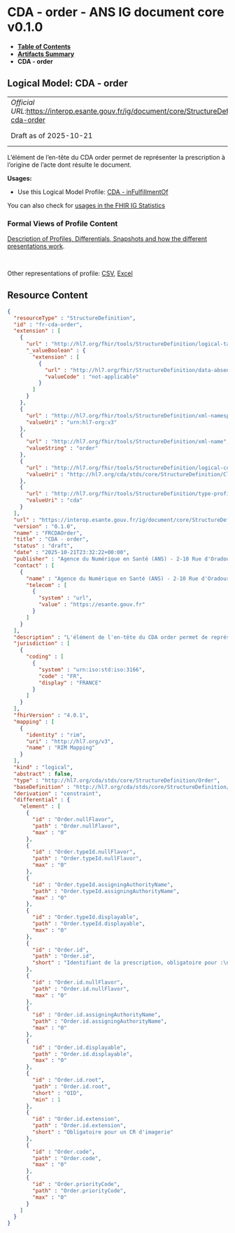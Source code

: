 # CDA - order - ANS IG document core v0.1.0

* [**Table of Contents**](toc.md)
* [**Artifacts Summary**](artifacts.md)
* **CDA - order**

## Logical Model: CDA - order 

| | |
| :--- | :--- |
| *Official URL*:https://interop.esante.gouv.fr/ig/document/core/StructureDefinition/fr-cda-order | *Version*:0.1.0 |
| Draft as of 2025-10-21 | *Computable Name*:FRCDAOrder |

 
L’élément de l’en-tête du CDA order permet de représenter la prescription à l’origine de l’acte dont résulte le document. 

**Usages:**

* Use this Logical Model Profile: [CDA - inFulfillmentOf](StructureDefinition-fr-cda-inFulfillment-of.md)

You can also check for [usages in the FHIR IG Statistics](https://packages2.fhir.org/xig/ans.document.fr.core|current/StructureDefinition/fr-cda-order)

### Formal Views of Profile Content

 [Description of Profiles, Differentials, Snapshots and how the different presentations work](http://build.fhir.org/ig/FHIR/ig-guidance/readingIgs.html#structure-definitions). 

 

Other representations of profile: [CSV](StructureDefinition-fr-cda-order.csv), [Excel](StructureDefinition-fr-cda-order.xlsx) 



## Resource Content

```json
{
  "resourceType" : "StructureDefinition",
  "id" : "fr-cda-order",
  "extension" : [
    {
      "url" : "http://hl7.org/fhir/tools/StructureDefinition/logical-target",
      "_valueBoolean" : {
        "extension" : [
          {
            "url" : "http://hl7.org/fhir/StructureDefinition/data-absent-reason",
            "valueCode" : "not-applicable"
          }
        ]
      }
    },
    {
      "url" : "http://hl7.org/fhir/tools/StructureDefinition/xml-namespace",
      "valueUri" : "urn:hl7-org:v3"
    },
    {
      "url" : "http://hl7.org/fhir/tools/StructureDefinition/xml-name",
      "valueString" : "order"
    },
    {
      "url" : "http://hl7.org/fhir/tools/StructureDefinition/logical-container",
      "valueUri" : "http://hl7.org/cda/stds/core/StructureDefinition/ClinicalDocument"
    },
    {
      "url" : "http://hl7.org/fhir/tools/StructureDefinition/type-profile-style",
      "valueUri" : "cda"
    }
  ],
  "url" : "https://interop.esante.gouv.fr/ig/document/core/StructureDefinition/fr-cda-order",
  "version" : "0.1.0",
  "name" : "FRCDAOrder",
  "title" : "CDA - order",
  "status" : "draft",
  "date" : "2025-10-21T23:32:22+00:00",
  "publisher" : "Agence du Numérique en Santé (ANS) - 2-10 Rue d'Oradour-sur-Glane, 75015 Paris",
  "contact" : [
    {
      "name" : "Agence du Numérique en Santé (ANS) - 2-10 Rue d'Oradour-sur-Glane, 75015 Paris",
      "telecom" : [
        {
          "system" : "url",
          "value" : "https://esante.gouv.fr"
        }
      ]
    }
  ],
  "description" : "L'élément de l'en-tête du CDA order permet de représenter la prescription à l’origine de l’acte dont résulte le document.",
  "jurisdiction" : [
    {
      "coding" : [
        {
          "system" : "urn:iso:std:iso:3166",
          "code" : "FR",
          "display" : "FRANCE"
        }
      ]
    }
  ],
  "fhirVersion" : "4.0.1",
  "mapping" : [
    {
      "identity" : "rim",
      "uri" : "http://hl7.org/v3",
      "name" : "RIM Mapping"
    }
  ],
  "kind" : "logical",
  "abstract" : false,
  "type" : "http://hl7.org/cda/stds/core/StructureDefinition/Order",
  "baseDefinition" : "http://hl7.org/cda/stds/core/StructureDefinition/Order",
  "derivation" : "constraint",
  "differential" : {
    "element" : [
      {
        "id" : "Order.nullFlavor",
        "path" : "Order.nullFlavor",
        "max" : "0"
      },
      {
        "id" : "Order.typeId.nullFlavor",
        "path" : "Order.typeId.nullFlavor",
        "max" : "0"
      },
      {
        "id" : "Order.typeId.assigningAuthorityName",
        "path" : "Order.typeId.assigningAuthorityName",
        "max" : "0"
      },
      {
        "id" : "Order.typeId.displayable",
        "path" : "Order.typeId.displayable",
        "max" : "0"
      },
      {
        "id" : "Order.id",
        "path" : "Order.id",
        "short" : "Identifiant de la prescription, obligatoire pour :\n- un CR de biologie pour porter l’Order Placer Number (numéro de la prescription attribué par le prescripteur)\n- un CR d’imagerie pour porter l'Order Placer Number (numéro de la demande attribué par le demandeur), avec l'attribut @root contenant l'autorité d'affectation et l'attribut @extension contenant l'identifiant géré par cette autorité."
      },
      {
        "id" : "Order.id.nullFlavor",
        "path" : "Order.id.nullFlavor",
        "max" : "0"
      },
      {
        "id" : "Order.id.assigningAuthorityName",
        "path" : "Order.id.assigningAuthorityName",
        "max" : "0"
      },
      {
        "id" : "Order.id.displayable",
        "path" : "Order.id.displayable",
        "max" : "0"
      },
      {
        "id" : "Order.id.root",
        "path" : "Order.id.root",
        "short" : "OID",
        "min" : 1
      },
      {
        "id" : "Order.id.extension",
        "path" : "Order.id.extension",
        "short" : "Obligatoire pour un CR d'imagerie"
      },
      {
        "id" : "Order.code",
        "path" : "Order.code",
        "max" : "0"
      },
      {
        "id" : "Order.priorityCode",
        "path" : "Order.priorityCode",
        "max" : "0"
      }
    ]
  }
}

```
